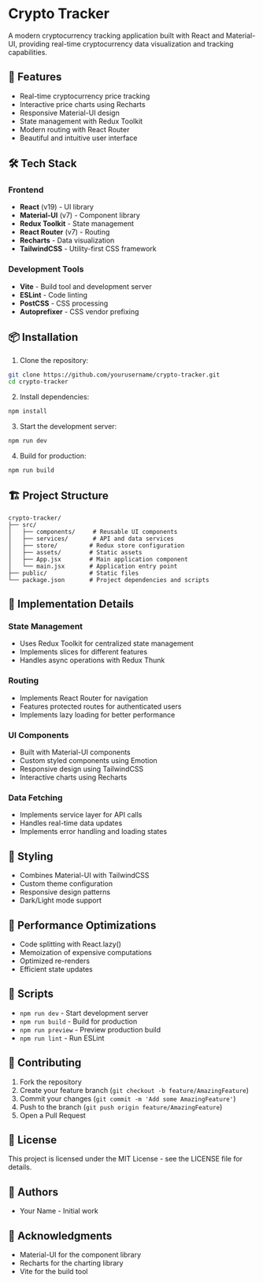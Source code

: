 # Crypto Tracker

A modern cryptocurrency tracking application built with React and Material-UI, providing real-time cryptocurrency data visualization and tracking capabilities.

## 🚀 Features

- Real-time cryptocurrency price tracking
- Interactive price charts using Recharts
- Responsive Material-UI design
- State management with Redux Toolkit
- Modern routing with React Router
- Beautiful and intuitive user interface

## 🛠️ Tech Stack

### Frontend
- **React** (v19) - UI library
- **Material-UI** (v7) - Component library
- **Redux Toolkit** - State management
- **React Router** (v7) - Routing
- **Recharts** - Data visualization
- **TailwindCSS** - Utility-first CSS framework

### Development Tools
- **Vite** - Build tool and development server
- **ESLint** - Code linting
- **PostCSS** - CSS processing
- **Autoprefixer** - CSS vendor prefixing

## 📦 Installation

1. Clone the repository:
```bash
git clone https://github.com/yourusername/crypto-tracker.git
cd crypto-tracker
```

2. Install dependencies:
```bash
npm install
```

3. Start the development server:
```bash
npm run dev
```

4. Build for production:
```bash
npm run build
```

## 🏗️ Project Structure

```
crypto-tracker/
├── src/
│   ├── components/     # Reusable UI components
│   ├── services/       # API and data services
│   ├── store/         # Redux store configuration
│   ├── assets/        # Static assets
│   ├── App.jsx        # Main application component
│   └── main.jsx       # Application entry point
├── public/            # Static files
└── package.json       # Project dependencies and scripts
```

## 🔧 Implementation Details

### State Management
- Uses Redux Toolkit for centralized state management
- Implements slices for different features
- Handles async operations with Redux Thunk

### Routing
- Implements React Router for navigation
- Features protected routes for authenticated users
- Implements lazy loading for better performance

### UI Components
- Built with Material-UI components
- Custom styled components using Emotion
- Responsive design using TailwindCSS
- Interactive charts using Recharts

### Data Fetching
- Implements service layer for API calls
- Handles real-time data updates
- Implements error handling and loading states

## 🎨 Styling
- Combines Material-UI with TailwindCSS
- Custom theme configuration
- Responsive design patterns
- Dark/Light mode support

## 🚀 Performance Optimizations
- Code splitting with React.lazy()
- Memoization of expensive computations
- Optimized re-renders
- Efficient state updates

## 📝 Scripts

- `npm run dev` - Start development server
- `npm run build` - Build for production
- `npm run preview` - Preview production build
- `npm run lint` - Run ESLint

## 🤝 Contributing

1. Fork the repository
2. Create your feature branch (`git checkout -b feature/AmazingFeature`)
3. Commit your changes (`git commit -m 'Add some AmazingFeature'`)
4. Push to the branch (`git push origin feature/AmazingFeature`)
5. Open a Pull Request

## 📄 License

This project is licensed under the MIT License - see the LICENSE file for details.

## 👥 Authors

- Your Name - Initial work

## 🙏 Acknowledgments

- Material-UI for the component library
- Recharts for the charting library
- Vite for the build tool
